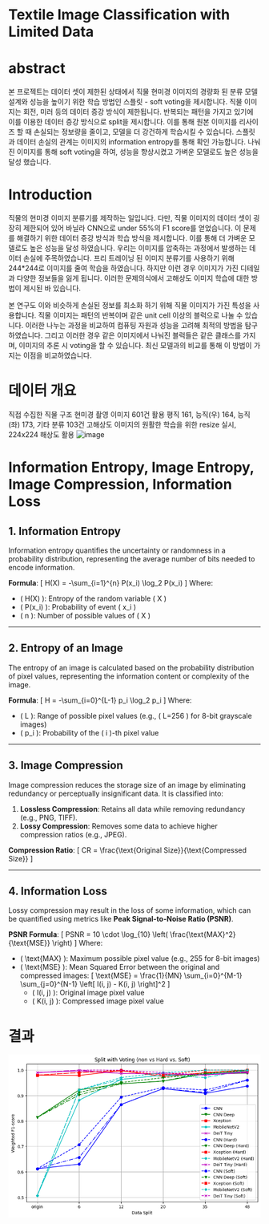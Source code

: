 # Textile Image Classification with Limited Data

# abstract

본 프로젝트는 데이터 셋이 제한된 상태에서 직물 현미경 이미지의 경량화 된 분류 모델 설계와 성능을 높이기 위한 학습 방법인 스플릿 - soft voting을 제시합니다. 직물 이미지는 회전, 미러 등의 데이터 증강 방식이 제한됩니다. 반복되는 패턴을 가지고 있기에 이를 이용한 데이터 증강 방식으로 split을 제시합니다. 이를 통해 원본 이미지를 리사이즈 할 때 손실되는 정보량을 줄이고, 모델을 더 강건하게 학습시킬 수 있습니다. 스플릿과 데이터 손실의 관계는 이미지의 information entropy를 통해 확인 가능합니다. 나눠진 이미지를 통해 soft voting을 하여, 성능을 향상시켰고 가벼운 모델로도 높은 성능을 달성 했습니다.

# Introduction

직물의 현미경 이미지 분류기를 제작하는 일입니다. 다만, 직물 이미지의 데이터 셋이 굉장히 제한되어 있어 바닐라 CNN으로 under 55%의 F1 score를 얻었습니다. 이 문제를 해결하기 위한 데이터 증강 방식과 학습 방식을 제시합니다. 이를 통해 더 가벼운 모델로도 높은 성능을 달성 하였습니다. 우리는 이미지를 압축하는 과정에서 발생하는 데이터 손실에 주목하였습니다. 프리 트레이닝 된 이미지 분류기를 사용하기 위해 244*244로 이미지를 줄여 학습을 하였습니다. 하지만 이런 경우 이미지가 가진 디테일과 다양한 정보들을 잃게 됩니다. 이러한 문제의식에서 고해상도 이미지 학습에 대한 방법이 제시된 바 있습니다.

본 연구도 이와 비슷하게 손실된 정보를 최소화 하기 위해 직물 이미지가 가진 특성을 사용합니다. 직물 이미지는 패턴의 반복이며 같은 unit cell 이상의 블럭으로 나눌 수 있습니다. 이러한 나누는 과정을 비교하여 컴퓨팅 자원과 성능을 고려해 최적의 방법을 탐구 하였습니다. 그리고 이러한 경우 같은 이미지에서 나눠진 블럭들은 같은 클래스를 가지며, 이미지의 추론 시 voting을 할 수 있습니다. 최신 모델과의 비교를 통해 이 방법이 가지는 이점을 비교하였습니다.

# 데이터 개요
직접 수집한 직물 구조 현미경 촬영 이미지 601건 활용
평직 161, 능직(우) 164, 능직(좌) 173, 기타 분류 103건
고해상도 이미지의 원활한 학습을 위한 resize 실시, 224x224 해상도 활용
![image](https://github.com/user-attachments/assets/bb90e2e2-72de-49b0-93e1-29f23c08c01b)



# Information Entropy, Image Entropy, Image Compression, Information Loss

## 1. Information Entropy

Information entropy quantifies the uncertainty or randomness in a probability distribution, representing the average number of bits needed to encode information.

**Formula**:
\[
H(X) = -\sum_{i=1}^{n} P(x_i) \log_2 P(x_i)
\]
Where:
- \( H(X) \): Entropy of the random variable \( X \)
- \( P(x_i) \): Probability of event \( x_i \)
- \( n \): Number of possible values of \( X \)

---

## 2. Entropy of an Image

The entropy of an image is calculated based on the probability distribution of pixel values, representing the information content or complexity of the image.

**Formula**:
\[
H = -\sum_{i=0}^{L-1} p_i \log_2 p_i
\]
Where:
- \( L \): Range of possible pixel values (e.g., \( L=256 \) for 8-bit grayscale images)
- \( p_i \): Probability of the \( i \)-th pixel value

---

## 3. Image Compression

Image compression reduces the storage size of an image by eliminating redundancy or perceptually insignificant data. It is classified into:
1. **Lossless Compression**: Retains all data while removing redundancy (e.g., PNG, TIFF).
2. **Lossy Compression**: Removes some data to achieve higher compression ratios (e.g., JPEG).

**Compression Ratio**:
\[
CR = \frac{\text{Original Size}}{\text{Compressed Size}}
\]

---

## 4. Information Loss

Lossy compression may result in the loss of some information, which can be quantified using metrics like **Peak Signal-to-Noise Ratio (PSNR)**.

**PSNR Formula**:
\[
PSNR = 10 \cdot \log_{10} \left( \frac{\text{MAX}^2}{\text{MSE}} \right)
\]
Where:
- \( \text{MAX} \): Maximum possible pixel value (e.g., 255 for 8-bit images)
- \( \text{MSE} \): Mean Squared Error between the original and compressed images:
\[
\text{MSE} = \frac{1}{MN} \sum_{i=0}^{M-1} \sum_{j=0}^{N-1} \left[ I(i, j) - K(i, j) \right]^2
\]
    - \( I(i, j) \): Original image pixel value
    - \( K(i, j) \): Compressed image pixel value
# 결과

![HB-KwonPHYS](https://github.com/HB-KwonPHYS/textile_image_classification/blob/main/plot/all%20.png)



